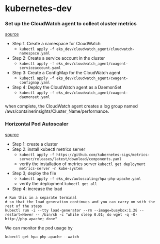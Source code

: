 # kubernetes-dev

### Set up the CloudWatch agent to collect cluster metrics
[source](https://docs.aws.amazon.com/AmazonCloudWatch/latest/monitoring/Container-Insights-setup-metrics.html)
- Step 1: Create a namespace for CloudWatch
  - `kubectl apply -f eks_dev/cloudwatch_agent/cloudwatch-namespace.yaml`
- Step 2: Create a service account in the cluster
    - `kubectl apply -f eks_dev/cloudwatch_agent/cwagent-serviceaccount.yaml`
- Step 3: Create a ConfigMap for the CloudWatch agent
  - `kubectl apply -f eks_dev/cloudwatch_agent/cwagent-configmap.yaml`
- Step 4: Deploy the CloudWatch agent as a DaemonSet
  - `kubectl apply -f eks_dev/cloudwatch_agent/cwagent-daemonset.yaml` <br>

when complete, the CloudWatch agent creates a log group named /aws/containerinsights/Cluster_Name/performance.

### Horizontal Pod Autoscaler
[source](https://kubernetes.io/docs/tasks/run-application/horizontal-pod-autoscale-walkthrough/)
- Step 1: create a cluster 
- Step 2: install kubectl metrics server
  - `kubectl apply -f https://github.com/kubernetes-sigs/metrics-server/releases/latest/download/components.yaml`
  - verify the installation of metrics server `kubectl get deployment metrics-server -n kube-system`
- Step 3; deploy the file 
  - `kubectl apply -f eks_dev/autoscaling/hpa-php-apache.yaml`
  - verify the deployment `kubectl get all`
- Step 4: increase the load 
```commandline
# Run this in a separate terminal
# so that the load generation continues and you can carry on with the rest of the steps
kubectl run -i --tty load-generator --rm --image=busybox:1.28 --restart=Never -- /bin/sh -c "while sleep 0.01; do wget -q -O- http://php-apache; done"
```
We can monitor the pod usage by
```
kubectl get hpa php-apache --watch
```